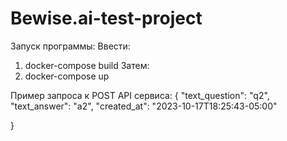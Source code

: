 # Bewise.ai-test-project
Запуск программы:
Ввести:
1. docker-compose build
Затем:
2. docker-compose up

Пример запроса к POST API сервиса:
   {
    "text_question": "q2",
    "text_answer": "a2",
    "created_at": "2023-10-17T18:25:43-05:00" 

  }

